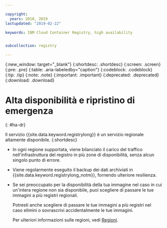 ```yaml
---

copyright:
  years: 2018, 2019
lastupdated: "2019-02-22"

keywords: IBM Cloud Container Registry, high availability


subcollection: registry

---
```


{:new_window: target="_blank"}
{:shortdesc: .shortdesc}
{:screen: .screen}
{:pre: .pre}
{:table: .aria-labeledby="caption"}
{:codeblock: .codeblock}
{:tip: .tip}
{:note: .note}
{:important: .important}
{:deprecated: .deprecated}
{:download: .download}

# Alta disponibilità e ripristino di emergenza
{: #ha-dr}

Il servizio {{site.data.keyword.registrylong}} è un servizio regionale altamente disponibile.
{:shortdesc}

* In ogni regione supportata, viene bilanciato il carico del traffico nell'infrastruttura del registro in più zone di disponibilità, senza alcun singolo punto di errore.

* Viene regolarmente eseguito il backup dei dati archiviati in {{site.data.keyword.registrylong_notm}}, fornendo ulteriore resilienza.

* Se sei preoccupato per la disponibilità della tua immagine nel caso in cui un'intera regione non sia disponibile, puoi scegliere di passare le tue immagini a più registri regionali.
  
  Potresti anche scegliere di passare le tue immagini a più registri nel caso elimini o sovrascrivi accidentalmente le tue immagini.

  Per ulteriori informazioni sulle regioni, vedi [Regioni](/docs/services/Registry?topic=registry-registry_overview#registry_regions).
